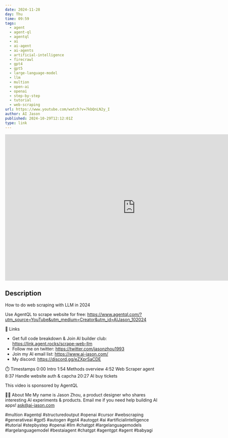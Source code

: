 ```yaml
---
date: 2024-11-28
day: Thu
time: 09:59
tags:
  - agent
  - agent-ql
  - agentql
  - ai
  - ai-agent
  - ai-agents
  - artificial-intelligence
  - firecrawl
  - gpt4
  - gpt5
  - large-language-model
  - llm
  - multion
  - open-ai
  - openai
  - step-by-step
  - tutorial
  - web-scraping
url: https://www.youtube.com/watch?v=7kbQnLN2y_I
author: AI Jason
published: 2024-10-29T12:12:01Z
type: link
---
```


<iframe width="854" height="480" src="https://www.youtube.com/embed/7kbQnLN2y_I" frameborder="0" allowfullscreen></iframe>

## Description
How to do web scraping with LLM in 2024

Use AgentQL to scrape website for free: https://www.agentql.com/?utm_source=YouTube&utm_medium=Creator&utm_id=AIJason_102024

🔗 Links
- Get full code breakdown & Join AI builder club: https://link.agent.rocks/scrape-web-llm
- Follow me on twitter: https://twitter.com/jasonzhou1993
- Join my AI email list: https://www.ai-jason.com/
- My discord: https://discord.gg/eZXprSaCDE

⏱️ Timestamps
0:00 Intro
1:54 Methods overview
4:52 Web Scraper agent
8:37 Handle website auth & capcha
20:27 AI buy tickets

This video is sponsored by AgentQL

👋🏻 About Me
My name is Jason Zhou, a product designer who shares interesting AI experiments & products. Email me if you need help building AI apps! ask@ai-jason.com

#multion #agentql #structuredoutput #openai #cursor #webscraping  #generativeai #gpt5 #autogen #gpt4 #autogpt #ai #artificialintelligence #tutorial #stepbystep #openai #llm #chatgpt  #largelanguagemodels #largelanguagemodel #bestaiagent #chatgpt #agentgpt #agent #babyagi